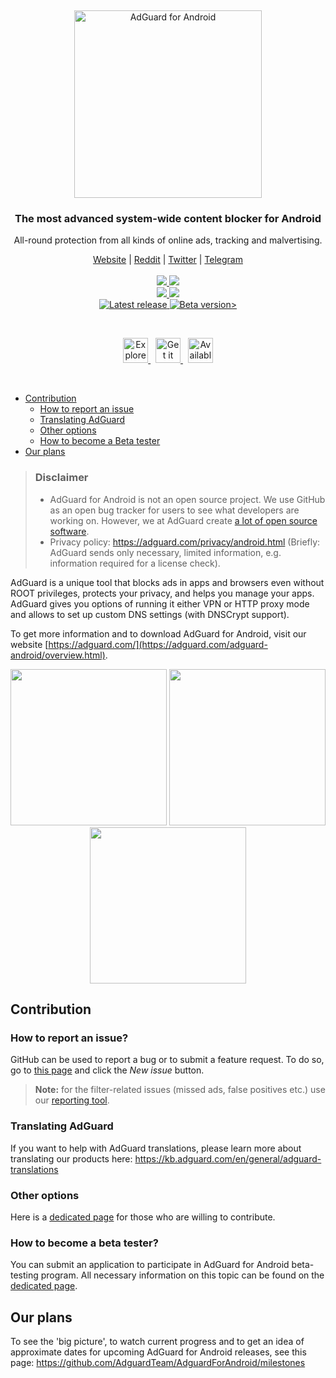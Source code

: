 &nbsp;
<p align="center">
  <picture>
   <source media="(prefers-color-scheme: dark)" srcset="https://cdn.adguard.com/public/Adguard/Common/Logos/andr_dark.svg" width="300px" alt="AdGuard for Adndroid" />
   <img src="https://cdn.adguard.com/public/Adguard/Common/Logos/andr.svg" width="300px" alt="AdGuard for Android" />
 </picture>
</p>
<h3 align="center">The most advanced system-wide content blocker for Android</h3>
<p align="center">
  All-round protection from all kinds of online ads, tracking and malvertising.
</p>
  
  <p align="center">
    <a href="https://adguard.com/">Website</a> |
    <a href="https://reddit.com/r/Adguard">Reddit</a> |
    <a href="https://twitter.com/AdGuard">Twitter</a> |
    <a href="https://t.me/adguard_en">Telegram</a>
    <br /><br />
    <a href="https://github.com/AdguardTeam/AdguardForAndroid/issues?q=label%3ABug%20state%3Aopen">
        <img src="https://img.shields.io/github/issues-search/AdguardTeam/AdguardForAndroid?color=orangered&label=%F0%9F%90%9B%20Open%20bugs&query=label%3ABug%20state%3Aopen" />
    </a>
    <a href="https://github.com/AdguardTeam/AdguardForAndroid/issues?q=sort%3Acreated-desc%20label%3ABug%20label%3A%22Status%3A%20Closed%22%2C%22Status%3A%20Done%22%2C%22Status%3A%20Resolved%22%20-label%3ADuplicate%20label%3A%22Resolution%3A%20Done%22%2C%22Resolution%3A%20Fixed%22%20">
        <img src="https://img.shields.io/github/issues-search/AdguardTeam/AdguardForAndroid?color=goldenrod&label=Resolved&query=sort%3Acreated-desc%20label%3ABug%20label%3A%22Status%3A%20Closed%22%2C%22Status%3A%20Done%22%2C%22Status%3A%20Resolved%22%20-label%3ADuplicate%20label%3A%22Resolution%3A%20Done%22%2C%22Resolution%3A%20Fixed%22%20" />
    </a>
    <br />
    <a href="https://github.com/AdguardTeam/AdguardForAndroid/issues?q=label%3A%22Feature%20request%22%20state%3Aopen+sort%3Areactions-%2B1-desc">
        <img src="https://img.shields.io/github/issues-search/AdguardTeam/AdguardForAndroid?color=seagreen&label=%F0%9F%9A%80%20Open%20feature%20requests&query=label%3A%22Feature%20request%22%20state%3Aopen" />
    </a>
    <a href="https://github.com/AdguardTeam/AdguardForAndroid/issues?q=sort%3Areactions-%2B1-desc%20label%3A%22Feature%20request%22%20label%3A%22Status%3A%20Resolved%22%2C%22Status%3A%20Closed%22%2C%22Status%3A%20Done%22%20%20-label%3A%22Resolution%3A%20Won%27t%20Do%22%2C%22Resolution%3A%20Won%27t%20Fix%22%2C%22Resolution%3A%20Duplicate%22%2C%22Resolution%3A%20Incomplete%22%20">
        <img src="https://img.shields.io/github/issues-search/AdguardTeam/AdguardForAndroid?color=%2358A459&label=Implemented&query=sort%3Areactions-%2B1-desc%20label%3A%22Feature%20request%22%20label%3A%22Status%3A%20Resolved%22%2C%22Status%3A%20Closed%22%2C%22Status%3A%20Done%22%20%20-label%3A%22Resolution%3A%20Won%27t%20Do%22%2C%22Resolution%3A%20Won%27t%20Fix%22%2C%22Resolution%3A%20Duplicate%22%2C%22Resolution%3A%20Incomplete%22%20" />
    </a>
    <br />
    <a href="https://github.com/AdguardTeam/AdguardForAndroid/releases">
        <img src="https://img.shields.io/github/v/release/AdguardTeam/AdguardForAndroid?color=blue&display_name=release&label=Release" alt="Latest release" />
    </a>
    <a href="https://github.com/AdguardTeam/AdguardForAndroid/releases">
        <img src="https://img.shields.io/github/v/release/AdguardTeam/AdguardForAndroid?color=dodgerblue&display_name=release&label=Testing&include_prereleases" alt="Beta version>" />
    </a>
  </p>

  &nbsp;
  <p align="center">
    <a href="https://agrd.io/github_huawei_adblocker">
      <img src="https://cdn.adtidy.org/content/github/badges/AppGalleryStore.png" alt="Explore it on AppGallery" height="40" />
    </a>
    &nbsp;
    <a href="https://agrd.io/github_xiaomi_adblocker">
      <img src="https://cdn.adtidy.org/content/github/badges/GetAppsStore.png" alt="Get it on Mi App Mall" height="40" />
    </a>
    &nbsp;
    <a href="https://agrd.io/github_samsung_adblocker">
      <img src="https://cdn.adtidy.org/content/github/badges/GalaxyStore.png" alt="Available on Galaxy Store" height="40" />
    </a>
  </p>


&nbsp;
* [Contribution](#contribution)
  * [How to report an issue](#issue)
  * [Translating AdGuard](#contribution-translating)
  * [Other options](#contribution-other)
  * [How to become a Beta tester](#beta-tester)
* [Our plans](#our-plans)

> ### Disclaimer
>* AdGuard for Android is not an open source project. We use GitHub as an open bug tracker for users to see what developers are working on. However, we at AdGuard create [a lot of open source software](https://github.com/search?o=desc&q=topic%3Aopen-source+org%3AAdguardTeam+fork%3Atrue&s=stars&type=Repositories).
>* Privacy policy: https://adguard.com/privacy/android.html (Briefly: AdGuard sends only necessary, limited information, e.g. information required for a license check).

AdGuard is a unique tool that blocks ads in apps and browsers even without ROOT privileges, protects your privacy, and helps you manage your apps. AdGuard gives you options of running it either VPN or HTTP proxy mode and allows to set up custom DNS settings (with DNSCrypt support).

To get more information and to download AdGuard for Android, visit our website [https://adguard.com/](https://adguard.com/adguard-android/overview.html).

<p align="center">
<picture>
   <source media="(prefers-color-scheme: dark)" srcset="https://cdn.adguard.com/content/github/ad_blocker/android/dark_home4.5.png" width="250">
   <img src="https://cdn.adguard.com/content/github/ad_blocker/android/home4.5.png" width="250">
 </picture>
<picture>
   <source media="(prefers-color-scheme: dark)" srcset="https://cdn.adguard.com/content/github/ad_blocker/android/dark_protection4.5.png" width="250">
   <img src="https://cdn.adguard.com/content/github/ad_blocker/android/protection4.5.png" width="250">
 </picture>
<picture>
   <source media="(prefers-color-scheme: dark)" srcset="https://cdn.adguard.com/content/github/ad_blocker/android/dark_settings4.5.png" width="250">
   <img src="https://cdn.adguard.com/content/github/ad_blocker/android/settings4.5.png" width="250">
 </picture>
</p>

<a id="contribution"></a>
## Contribution

<a id="issue"></a>
### How to report an issue?

GitHub can be used to report a bug or to submit a feature request. To do so, go to [this page](https://github.com/AdguardTeam/AdguardForAndroid/issues) and click the *New issue* button.

>**Note:** for the filter-related issues (missed ads, false positives etc.) use our [reporting tool](https://reports.adguard.com/new_issue.html).

<a id="contribution-translating"></a>
### Translating AdGuard

If you want to help with AdGuard translations, please learn more about translating our products here: https://kb.adguard.com/en/general/adguard-translations

<a id="contribution-other"></a>
### Other options

Here is a [dedicated page](https://adguard.com/contribute.html) for those who are willing to contribute.


<a id="beta-tester"></a>
### How to become a beta tester?

You can submit an application to participate in AdGuard for Android beta-testing program. All necessary information on this topic can be found on the [dedicated page](https://adguard.com/beta.html).

<a id="our-plans"></a>
## Our plans

To see the 'big picture', to watch current progress and to get an idea of approximate dates for upcoming AdGuard for Android releases, see this page: https://github.com/AdguardTeam/AdguardForAndroid/milestones
